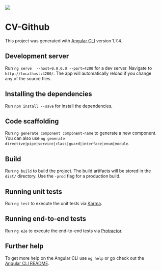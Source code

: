 <a href="https://www.codacy.com/project/RodrigoAmora/cv-github/dashboard?utm_source=github.com&amp;utm_medium=referral&amp;utm_content=RodrigoAmora/cv-github&amp;utm_campaign=Badge_Grade_Dashboard"><img src="https://api.codacy.com/project/badge/Grade/622a77ef71294faca2dcf27e8f52c956"/></a>

# CV-Github

This project was generated with [Angular CLI](https://github.com/angular/angular-cli) version 1.7.4.

## Development server

Run `ng serve  --host=0.0.0.0 --port=4200` for a dev server. Navigate to `http://localhost:4200/`. The app will automatically reload if you change any of the source files.

## Installing the dependencies
Run `npm install --save` for install the dependencies.

## Code scaffolding

Run `ng generate component component-name` to generate a new component. You can also use `ng generate directive|pipe|service|class|guard|interface|enum|module`.

## Build

Run `ng build` to build the project. The build artifacts will be stored in the `dist/` directory. Use the `-prod` flag for a production build.

## Running unit tests

Run `ng test` to execute the unit tests via [Karma](https://karma-runner.github.io).

## Running end-to-end tests

Run `ng e2e` to execute the end-to-end tests via [Protractor](http://www.protractortest.org/).

## Further help

To get more help on the Angular CLI use `ng help` or go check out the [Angular CLI README](https://github.com/angular/angular-cli/blob/master/README.md).
